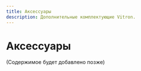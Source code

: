 ```yaml
---
title: Аксессуары
description: Дополнительные комплектующие Vitron.
---
```


# Аксессуары

(Содержимое будет добавлено позже)
